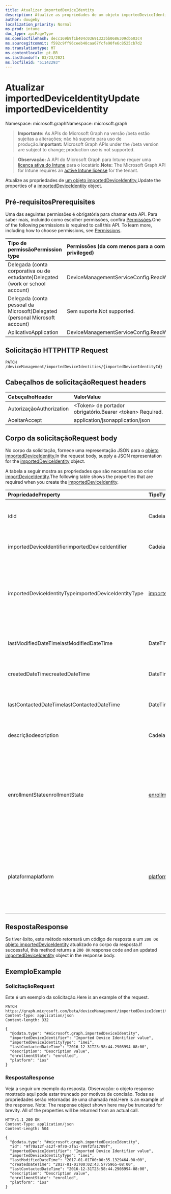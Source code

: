 ```yaml
---
title: Atualizar importedDeviceIdentity
description: Atualize as propriedades de um objeto importedDeviceIdentity.
author: dougeby
localization_priority: Normal
ms.prod: intune
doc_type: apiPageType
ms.openlocfilehash: decc169b9f1b404c03691323bb0686309cb603c4
ms.sourcegitcommit: f592c9ff96ceeb40caa67fcfe90fe6c8525cb7d2
ms.translationtype: MT
ms.contentlocale: pt-BR
ms.lasthandoff: 03/23/2021
ms.locfileid: "51142293"
---
```

# <a name="update-importeddeviceidentity"></a><span data-ttu-id="4aae9-103">Atualizar importedDeviceIdentity</span><span class="sxs-lookup"><span data-stu-id="4aae9-103">Update importedDeviceIdentity</span></span>

<span data-ttu-id="4aae9-104">Namespace: microsoft.graph</span><span class="sxs-lookup"><span data-stu-id="4aae9-104">Namespace: microsoft.graph</span></span>

> <span data-ttu-id="4aae9-105">**Importante:** As APIs do Microsoft Graph na versão /beta estão sujeitas a alterações; não há suporte para uso de produção.</span><span class="sxs-lookup"><span data-stu-id="4aae9-105">**Important:** Microsoft Graph APIs under the /beta version are subject to change; production use is not supported.</span></span>

> <span data-ttu-id="4aae9-106">**Observação:** A API do Microsoft Graph para Intune requer uma [licença ativa do Intune](https://go.microsoft.com/fwlink/?linkid=839381) para o locatário.</span><span class="sxs-lookup"><span data-stu-id="4aae9-106">**Note:** The Microsoft Graph API for Intune requires an [active Intune license](https://go.microsoft.com/fwlink/?linkid=839381) for the tenant.</span></span>

<span data-ttu-id="4aae9-107">Atualize as propriedades de [um objeto importedDeviceIdentity.](../resources/intune-enrollment-importeddeviceidentity.md)</span><span class="sxs-lookup"><span data-stu-id="4aae9-107">Update the properties of a [importedDeviceIdentity](../resources/intune-enrollment-importeddeviceidentity.md) object.</span></span>

## <a name="prerequisites"></a><span data-ttu-id="4aae9-108">Pré-requisitos</span><span class="sxs-lookup"><span data-stu-id="4aae9-108">Prerequisites</span></span>
<span data-ttu-id="4aae9-p101">Uma das seguintes permissões é obrigatória para chamar esta API. Para saber mais, incluindo como escolher permissões, confira [Permissões](/graph/permissions-reference).</span><span class="sxs-lookup"><span data-stu-id="4aae9-p101">One of the following permissions is required to call this API. To learn more, including how to choose permissions, see [Permissions](/graph/permissions-reference).</span></span>

|<span data-ttu-id="4aae9-111">Tipo de permissão</span><span class="sxs-lookup"><span data-stu-id="4aae9-111">Permission type</span></span>|<span data-ttu-id="4aae9-112">Permissões (da com menos para a com mais privilégios)</span><span class="sxs-lookup"><span data-stu-id="4aae9-112">Permissions (from least to most privileged)</span></span>|
|:---|:---|
|<span data-ttu-id="4aae9-113">Delegada (conta corporativa ou de estudante)</span><span class="sxs-lookup"><span data-stu-id="4aae9-113">Delegated (work or school account)</span></span>|<span data-ttu-id="4aae9-114">DeviceManagementServiceConfig.ReadWrite.All</span><span class="sxs-lookup"><span data-stu-id="4aae9-114">DeviceManagementServiceConfig.ReadWrite.All</span></span>|
|<span data-ttu-id="4aae9-115">Delegada (conta pessoal da Microsoft)</span><span class="sxs-lookup"><span data-stu-id="4aae9-115">Delegated (personal Microsoft account)</span></span>|<span data-ttu-id="4aae9-116">Sem suporte.</span><span class="sxs-lookup"><span data-stu-id="4aae9-116">Not supported.</span></span>|
|<span data-ttu-id="4aae9-117">Aplicativo</span><span class="sxs-lookup"><span data-stu-id="4aae9-117">Application</span></span>|<span data-ttu-id="4aae9-118">DeviceManagementServiceConfig.ReadWrite.All</span><span class="sxs-lookup"><span data-stu-id="4aae9-118">DeviceManagementServiceConfig.ReadWrite.All</span></span>|

## <a name="http-request"></a><span data-ttu-id="4aae9-119">Solicitação HTTP</span><span class="sxs-lookup"><span data-stu-id="4aae9-119">HTTP Request</span></span>
<!-- {
  "blockType": "ignored"
}
-->
``` http
PATCH /deviceManagement/importedDeviceIdentities/{importedDeviceIdentityId}
```

## <a name="request-headers"></a><span data-ttu-id="4aae9-120">Cabeçalhos de solicitação</span><span class="sxs-lookup"><span data-stu-id="4aae9-120">Request headers</span></span>
|<span data-ttu-id="4aae9-121">Cabeçalho</span><span class="sxs-lookup"><span data-stu-id="4aae9-121">Header</span></span>|<span data-ttu-id="4aae9-122">Valor</span><span class="sxs-lookup"><span data-stu-id="4aae9-122">Value</span></span>|
|:---|:---|
|<span data-ttu-id="4aae9-123">Autorização</span><span class="sxs-lookup"><span data-stu-id="4aae9-123">Authorization</span></span>|<span data-ttu-id="4aae9-124">&lt;Token&gt; de portador obrigatório.</span><span class="sxs-lookup"><span data-stu-id="4aae9-124">Bearer &lt;token&gt; Required.</span></span>|
|<span data-ttu-id="4aae9-125">Aceitar</span><span class="sxs-lookup"><span data-stu-id="4aae9-125">Accept</span></span>|<span data-ttu-id="4aae9-126">application/json</span><span class="sxs-lookup"><span data-stu-id="4aae9-126">application/json</span></span>|

## <a name="request-body"></a><span data-ttu-id="4aae9-127">Corpo da solicitação</span><span class="sxs-lookup"><span data-stu-id="4aae9-127">Request body</span></span>
<span data-ttu-id="4aae9-128">No corpo da solicitação, fornece uma representação JSON para o [objeto importedDeviceIdentity.](../resources/intune-enrollment-importeddeviceidentity.md)</span><span class="sxs-lookup"><span data-stu-id="4aae9-128">In the request body, supply a JSON representation for the [importedDeviceIdentity](../resources/intune-enrollment-importeddeviceidentity.md) object.</span></span>

<span data-ttu-id="4aae9-129">A tabela a seguir mostra as propriedades que são necessárias ao criar [importDeviceIdentity](../resources/intune-enrollment-importeddeviceidentity.md).</span><span class="sxs-lookup"><span data-stu-id="4aae9-129">The following table shows the properties that are required when you create the [importedDeviceIdentity](../resources/intune-enrollment-importeddeviceidentity.md).</span></span>

|<span data-ttu-id="4aae9-130">Propriedade</span><span class="sxs-lookup"><span data-stu-id="4aae9-130">Property</span></span>|<span data-ttu-id="4aae9-131">Tipo</span><span class="sxs-lookup"><span data-stu-id="4aae9-131">Type</span></span>|<span data-ttu-id="4aae9-132">Descrição</span><span class="sxs-lookup"><span data-stu-id="4aae9-132">Description</span></span>|
|:---|:---|:---|
|<span data-ttu-id="4aae9-133">id</span><span class="sxs-lookup"><span data-stu-id="4aae9-133">id</span></span>|<span data-ttu-id="4aae9-134">Cadeia de caracteres</span><span class="sxs-lookup"><span data-stu-id="4aae9-134">String</span></span>|<span data-ttu-id="4aae9-135">ID da identidade do dispositivo importado</span><span class="sxs-lookup"><span data-stu-id="4aae9-135">Id of the imported device identity</span></span>|
|<span data-ttu-id="4aae9-136">importedDeviceIdentifier</span><span class="sxs-lookup"><span data-stu-id="4aae9-136">importedDeviceIdentifier</span></span>|<span data-ttu-id="4aae9-137">Cadeia de caracteres</span><span class="sxs-lookup"><span data-stu-id="4aae9-137">String</span></span>|<span data-ttu-id="4aae9-138">Identificador de Dispositivo Importado</span><span class="sxs-lookup"><span data-stu-id="4aae9-138">Imported Device Identifier</span></span>|
|<span data-ttu-id="4aae9-139">importedDeviceIdentityType</span><span class="sxs-lookup"><span data-stu-id="4aae9-139">importedDeviceIdentityType</span></span>|[<span data-ttu-id="4aae9-140">importedDeviceIdentityType</span><span class="sxs-lookup"><span data-stu-id="4aae9-140">importedDeviceIdentityType</span></span>](../resources/intune-enrollment-importeddeviceidentitytype.md)|<span data-ttu-id="4aae9-141">Tipo de Identidade de Dispositivo Importado.</span><span class="sxs-lookup"><span data-stu-id="4aae9-141">Type of Imported Device Identity.</span></span> <span data-ttu-id="4aae9-142">Os valores possíveis são: `unknown`, `imei`, `serialNumber`.</span><span class="sxs-lookup"><span data-stu-id="4aae9-142">Possible values are: `unknown`, `imei`, `serialNumber`.</span></span>|
|<span data-ttu-id="4aae9-143">lastModifiedDateTime</span><span class="sxs-lookup"><span data-stu-id="4aae9-143">lastModifiedDateTime</span></span>|<span data-ttu-id="4aae9-144">DateTimeOffset</span><span class="sxs-lookup"><span data-stu-id="4aae9-144">DateTimeOffset</span></span>|<span data-ttu-id="4aae9-145">Last Modified DateTime of the description</span><span class="sxs-lookup"><span data-stu-id="4aae9-145">Last Modified DateTime of the description</span></span>|
|<span data-ttu-id="4aae9-146">createdDateTime</span><span class="sxs-lookup"><span data-stu-id="4aae9-146">createdDateTime</span></span>|<span data-ttu-id="4aae9-147">DateTimeOffset</span><span class="sxs-lookup"><span data-stu-id="4aae9-147">DateTimeOffset</span></span>|<span data-ttu-id="4aae9-148">Data de criação hora do dispositivo</span><span class="sxs-lookup"><span data-stu-id="4aae9-148">Created Date Time of the device</span></span>|
|<span data-ttu-id="4aae9-149">lastContactedDateTime</span><span class="sxs-lookup"><span data-stu-id="4aae9-149">lastContactedDateTime</span></span>|<span data-ttu-id="4aae9-150">DateTimeOffset</span><span class="sxs-lookup"><span data-stu-id="4aae9-150">DateTimeOffset</span></span>|<span data-ttu-id="4aae9-151">Hora da Última Data Contata do dispositivo</span><span class="sxs-lookup"><span data-stu-id="4aae9-151">Last Contacted Date Time of the device</span></span>|
|<span data-ttu-id="4aae9-152">descrição</span><span class="sxs-lookup"><span data-stu-id="4aae9-152">description</span></span>|<span data-ttu-id="4aae9-153">Cadeia de caracteres</span><span class="sxs-lookup"><span data-stu-id="4aae9-153">String</span></span>|<span data-ttu-id="4aae9-154">A descrição do dispositivo</span><span class="sxs-lookup"><span data-stu-id="4aae9-154">The description of the device</span></span>|
|<span data-ttu-id="4aae9-155">enrollmentState</span><span class="sxs-lookup"><span data-stu-id="4aae9-155">enrollmentState</span></span>|[<span data-ttu-id="4aae9-156">enrollmentState</span><span class="sxs-lookup"><span data-stu-id="4aae9-156">enrollmentState</span></span>](../resources/intune-shared-enrollmentstate.md)|<span data-ttu-id="4aae9-157">O estado do dispositivo no Intune.</span><span class="sxs-lookup"><span data-stu-id="4aae9-157">The state of the device in Intune.</span></span> <span data-ttu-id="4aae9-158">Os possíveis valores são: `unknown`, `enrolled`, `pendingReset`, `failed`, `notContacted`, `blocked`.</span><span class="sxs-lookup"><span data-stu-id="4aae9-158">Possible values are: `unknown`, `enrolled`, `pendingReset`, `failed`, `notContacted`, `blocked`.</span></span>|
|<span data-ttu-id="4aae9-159">plataforma</span><span class="sxs-lookup"><span data-stu-id="4aae9-159">platform</span></span>|[<span data-ttu-id="4aae9-160">platform</span><span class="sxs-lookup"><span data-stu-id="4aae9-160">platform</span></span>](../resources/intune-enrollment-platform.md)|<span data-ttu-id="4aae9-161">A plataforma do Dispositivo.</span><span class="sxs-lookup"><span data-stu-id="4aae9-161">The platform of the Device.</span></span> <span data-ttu-id="4aae9-162">Os possíveis valores são: `unknown`, `ios`, `android`, `windows`, `windowsMobile`, `macOS`.</span><span class="sxs-lookup"><span data-stu-id="4aae9-162">Possible values are: `unknown`, `ios`, `android`, `windows`, `windowsMobile`, `macOS`.</span></span>|



## <a name="response"></a><span data-ttu-id="4aae9-163">Resposta</span><span class="sxs-lookup"><span data-stu-id="4aae9-163">Response</span></span>
<span data-ttu-id="4aae9-164">Se tiver êxito, este método retornará um código de resposta e um `200 OK` [objeto importedDeviceIdentity](../resources/intune-enrollment-importeddeviceidentity.md) atualizado no corpo da resposta.</span><span class="sxs-lookup"><span data-stu-id="4aae9-164">If successful, this method returns a `200 OK` response code and an updated [importedDeviceIdentity](../resources/intune-enrollment-importeddeviceidentity.md) object in the response body.</span></span>

## <a name="example"></a><span data-ttu-id="4aae9-165">Exemplo</span><span class="sxs-lookup"><span data-stu-id="4aae9-165">Example</span></span>

### <a name="request"></a><span data-ttu-id="4aae9-166">Solicitação</span><span class="sxs-lookup"><span data-stu-id="4aae9-166">Request</span></span>
<span data-ttu-id="4aae9-167">Este é um exemplo da solicitação.</span><span class="sxs-lookup"><span data-stu-id="4aae9-167">Here is an example of the request.</span></span>
``` http
PATCH https://graph.microsoft.com/beta/deviceManagement/importedDeviceIdentities/{importedDeviceIdentityId}
Content-type: application/json
Content-length: 332

{
  "@odata.type": "#microsoft.graph.importedDeviceIdentity",
  "importedDeviceIdentifier": "Imported Device Identifier value",
  "importedDeviceIdentityType": "imei",
  "lastContactedDateTime": "2016-12-31T23:58:44.2908994-08:00",
  "description": "Description value",
  "enrollmentState": "enrolled",
  "platform": "ios"
}
```

### <a name="response"></a><span data-ttu-id="4aae9-168">Resposta</span><span class="sxs-lookup"><span data-stu-id="4aae9-168">Response</span></span>
<span data-ttu-id="4aae9-p105">Veja a seguir um exemplo da resposta. Observação: o objeto response mostrado aqui pode estar truncado por motivos de concisão. Todas as propriedades serão retornadas de uma chamada real.</span><span class="sxs-lookup"><span data-stu-id="4aae9-p105">Here is an example of the response. Note: The response object shown here may be truncated for brevity. All of the properties will be returned from an actual call.</span></span>
``` http
HTTP/1.1 200 OK
Content-Type: application/json
Content-Length: 504

{
  "@odata.type": "#microsoft.graph.importedDeviceIdentity",
  "id": "9f70a12f-a12f-9f70-2fa1-709f2fa1709f",
  "importedDeviceIdentifier": "Imported Device Identifier value",
  "importedDeviceIdentityType": "imei",
  "lastModifiedDateTime": "2017-01-01T00:00:35.1329464-08:00",
  "createdDateTime": "2017-01-01T00:02:43.5775965-08:00",
  "lastContactedDateTime": "2016-12-31T23:58:44.2908994-08:00",
  "description": "Description value",
  "enrollmentState": "enrolled",
  "platform": "ios"
}
```




